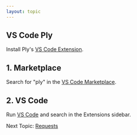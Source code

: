 ```yaml
---
layout: topic
---
```

## VS Code Ply
Install Ply's [VS Code Extension](https://marketplace.visualstudio.com/items?itemName=ply-ct.vscode-ply).

## 1. Marketplace
Search for "ply" in the [VS Code Marketplace](https://marketplace.visualstudio.com/VSCode).

## 2. VS Code
Run [VS Code](https://code.visualstudio.com/) and search in the Extensions sidebar. 

Next Topic: [Requests](requests)